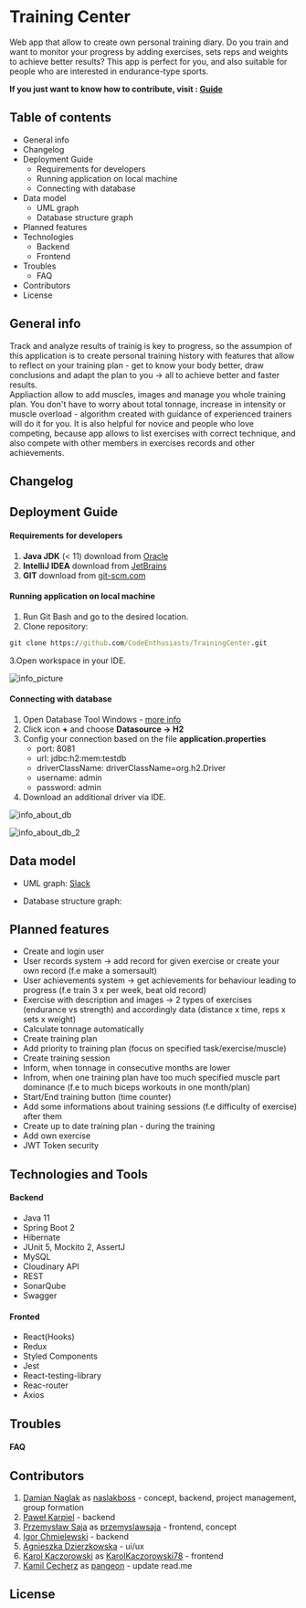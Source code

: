 # Training Center 

Web app that allow to create own personal training diary. Do you train and want to monitor your progress by adding exercises, 
sets reps and weights to achieve better results? This app is perfect for you, and also suitable for people who are interested 
in endurance-type sports. 

**If you just want to know how to contribute, visit : [Guide](https://github.com/CodeEnthusiasts/TrainingCenter/wiki/How-to-contribute%3F)**

## Table of contents
* General info
* Changelog
* Deployment Guide
    * Requirements for developers
    * Running application on local machine
    * Connecting with database
* Data model
    * UML graph
    * Database structure graph
* Planned features
* Technologies
    * Backend
    * Frontend
* Troubles
    * FAQ
* Contributors
* License

## General info
Track and analyze results of trainig is key to progress, so the assumpion of this application is to create personal training 
history with features that allow to reflect on your training plan - get to know your body better, draw conclusions and adapt the plan 
to you -> all to achieve better and faster results. <br> Appliaction allow to add muscles, images and manage you whole training plan. 
You don't have to worry about total tonnage, increase in intensity or muscle overload - algorithm created with guidance of 
experienced trainers will do it for you. It is also helpful for novice and people who love competing, because app allows 
to list exercises with correct technique, and also compete with other members in exercises records and other achievements.

## Changelog

## Deployment Guide
#### Requirements for developers
1. **Java JDK** (< 11) download from [Oracle](https://www.oracle.com/pl/java/technologies/javase-downloads.html)
2. **IntelliJ IDEA** download from [JetBrains](https://www.jetbrains.com/idea/download/#section=windows)
3. **GIT** download from [git-scm.com](https://git-scm.com/downloads) 
 
#### Running application on local machine
1. Run Git Bash and go to the desired location.
2. Clone repository:
```cmd
git clone https://github.com/CodeEnthusiasts/TrainingCenter.git
```
3.Open workspace in your IDE.

![info_picture](readme-img/open_project.PNG)

#### Connecting with database
1. Open Database Tool Windows - [more info](https://www.jetbrains.com/help/idea/database-tool-window.html)
2. Click icon **+** and choose **Datasource -> H2**
3. Config your connection based on the file **application.properties**
    * port: 8081
    * url: jdbc:h2:mem:testdb
    * driverClassName: driverClassName=org.h2.Driver
    * username: admin
    * password: admin
4. Download an additional driver via IDE.

![info_about_db](readme-img/test_db.PNG) 

![info_about_db_2](readme-img/test_db_2.PNG)

## Data model
* UML graph:
[Slack](https://viewer.diagrams.net/?highlight=0000ff&edit=_blank&layers=1&nav=1&title=TrainingCenterERD.drawio#R7Z1dU%2BM4FoZ%2FDVW7F1C25a9cNjTTUEM3vUBP784N5SYGvJMPxnEa2F%2B%2FdmLZIVIaKbakI1ldU7vGCQnxefNYenXO0QE6mb58ypOnx8%2FzcTo58JzxywH6eOCV%2FyK3%2FL%2FqzCs%2Bg%2Fz1mYc8G6%2FPue2J6%2Bx%2FaX3Sqc8us3G6ePPEYj6fFNnT25N389ksvSvenEvyfP789mn388nbd31KHlLixPVdMiHPfs%2FGxWN91g1H7QNnafbwWL917IXrB34kd3895PPlrH6%2FAw%2Fdr%2F6tH54m%2BLXqD7p4TMbz541T6PQAneTzebE%2Bmr6cpJPq4uLLtv6933Y82vzdeTorWH4BHR9Pz90%2Fvntn3xenHw8fPp19ODx0nXj9Oj%2BTybK%2BIt8Wab6o%2F%2BbiFV%2Bn8s9%2Fqg6L5Ed16nhRJHlRhxM55YkyQEWSzdK8POGufp5MkqdFtnr6%2BsxjNhlfJK%2FzZYFfCP90fJ%2B9pOOrdTSr55aBvShfrPqxevH78sWv6z%2BmejiZZA%2Bz8viu%2FPDVOx7n6aL8Wy6SRVE%2Fg7w89RX7meZF%2BrJxqr5cn9L5NC3y1%2FIp9aOHsVPHrhb3oRuE9ZnnViteVJ973JCJG9cnk1qfD83LtzEqD%2BowcYVsRIRsZ7TKz19kyeSq%2FOYks4dV4N7Gpbq443z%2BdJPkD2lRn3iaZ9VlPf1ZXrsmAtlkcjKfzKvwzuaz6pWK%2BVP94CS9x7%2F7Y14U8ymOYn1BmhddXYzguPyvvDwnzlFwEJR%2F7kn5s9v%2BXP5XPT0vTuazRZGXoqpeIy1j%2B5xW8aXE9h1xvx%2FyOsKIMbxIWHQxFzei%2B%2FV3vviuQJm08eUOnbMVuu1v37y8oPeTFcwes%2FE4nfHEZMQck40gILkxcIkYlL9w4h18KN%2FSEXdwfP7p%2FMtNefDlcvW%2F3y4uFEcec3b93OPFU3KXzR4u1r8ZbkkjkCeNl91fV1%2BuVDwtYLwdVy1gzHqvFRhd1DG6vX8h03GGX68riRvpQiaxTwRgWQ5PZ8k0ZSfrHx%2BuTs4%2BXP0Def9cs1UHsEqKLByQBhakokA6Ug%2FS0GSQBswBUQfSiAjAU7JYPM9zvoHt8FjKHlw4LCVNHcvSnljqeuph2tUAAg1T9ogogymWwEYA0mmSTfo1BDBqY2coqGUPPRjUeqRVZFHbF2oD5ajF0TQStRwrIupQSzowdtzac3DhwJScpFSLkR%2FTory52iXJ8pFDhE1RvCQ58gM2SHriViQ9PeYbAFYkG4VrtCLpkdMNo1YkPQ1mHPiVZa9I7joY%2BEolh2TA3FyRnakIg7T6lUpk8kQFaTBRQeRE5Xn9xsJQfH12eXUDHbuS4g4Hs%2BSKtcVsT5hVv46Juq5Sg8aszxwQdZglF5KrBG%2FpA2Dz2csuBjjsJf0jy96e2Atg3RN1tZlAw5c9IurgSzpBi%2FJvlQ7fTTN%2F%2BykGE5ldIWCIjN%2FNElkAkdUvj%2FpdPSXIRG60C5jIPmn7rN%2F42yzr6jy8WTI1F6scYYaD1a7ptBaru7Eaq8dq13kMaKyGzBFRh1VypvFjPn79%2Fi5ah8JM9hjCYaYeZdNaMrPp5qCOmXgwvBHe31RnKfRJTQ3KpgNK2fQ0eUhve0pV2Ew60CHjQFK8oRAW%2BV2rZS1hdxPWV01Y5JMrmwYRtlUvXMIin1x%2BrMqh%2BwLs5sGAYMsTeiiwdSNSCqez8TJPZndpGYsqP35XxAaULx3joDQdnHzK9B7RQicwXzrSw74BkC8dsVff7s6XpoZX4DeTdG%2BMypeONDBwItLAUZovvcdN92B4adUcytp9H0auXKVZW0kYyylp1ZJZjscARjrxkQaeUkx6SuOkUJDw9%2BuDjx9uTqGTWpJUwJA59iyZRZGZkoktm8wmt%2BZrpAuZzKQdOM4WReU%2FqEHw5bfjixLCzter05Pz6%2FPLLyYDmUMhcIBsW%2FwJAzItPVs2kU3u8Rdr0OMvJo0nTOTbZfd8wMFmCHLEHg5r9WjJoSdrKYnXsllrcgvAWIOGHHgCtMnaZZ4U2XymZPR7c%2F65Gvt%2BP785u%2Fx205748%2FLLqfmlMRyKAUPoke3HIY7QrIu8AsPb1X2CTOgR%2B0K8OkKTBtG0%2FMzT8qPd8u0fQBvyBo7RQ16OAMMBqu28IQyotARv2UA1ufXGSIPWGyPS3ymyqSBrgasG3GQQ99GGQzaIbRsOcSCm5IHLBjFpLRmUB96qFzKKSftHVB74fuU5B3okr0nSCRQye3g%2FWzhjqJ5CtEcjbWwR4MxwWtm3VLB6jhndNPhj4bvvx0IqYD2HNA%2Bui%2FIjPhSPtrhid3GF65DN6JFHiZy44grP0cMGUF9c0Yq8U3EFLbwCv5ikC2BScUWrXrijT88hjQBbXAG9uIJHWb8ochzJVZp1EoSxnFZcIZnlBvfzbKULGeSkjWCLK6Q7CTxSAUNmPGOzZO6fzLTiCrlkds1wIt6RLmAyux4RgDx9WgABcnNgehd8Hq3AQbNtwyQMzdQyC8ls7upvgWYz%2FCZMnktaUCWb0yKrkn97zYYYRo4DT9DhQFaPFj56QpZWXyEZsgZ3YG61CxmypDckejs9W2TcQShwwGz78YgDM21dXi6Y8buZCWb4DXnaNIFtMAvOAx7KWLiXvs9ykYu%2Fgha5%2FSOXWnghGbkGd9pptQsZuaTj07WSbRhlbDzRhUNT2yVHHE1p1ROSaUoaRwZVT7TqhcxT0tyBVT2hQ2qaJJGAwTIi5z0ny0V58Ww%2B%2BM588ChixG3TTkVA3PSYnABIB0fsAQeTDo7IuYlR6eCNegHfThE5PbHp4ODTwTmUBecebKdGwliuPh0cGdw%2FtJUuZJBT%2BofadHDpsyMOqcAhs203KozM6tPBkcHdRlvpAiYznlhvkjld3OXZk6SGo3i9wHXMXjDgEAMY9vq2kagw9gLI9%2Fa7GliQ4euzR0QdfEmPaX0IZDg8qJREDsGAAXRgC3LEAVp9rnhg9L7orXoBIzqQty%2F69gGbwayDuyxJJHCwTPqNNxW7yqvydZLMdoZrQCu6hwjbwnhJN3RYeeuKC5weXWEALOkG7AUcYJZ0A9JKNGpJN9CgMUxAGn46LOn2lX91MLzlYA5VgrmB43sT8PsAgHkV%2F31A%2FXJwaHIPmka6gG8CIWk8yl106HLQFjiYvWDBISQ43LZ%2BmDBuq18sDk3uTxNqYIaFpBk2zu7vs7vlpHiFwGbeA8xyz%2FBqNQ5xwWG57YMjjOUAFp9Dk%2FvghBr0wQlJN2zlO99CzMzcdWB6xiaHkOCA2%2FbJEQdu9YvSuPLOTHBr0CcnIu2rdDbWCtsH5ufacygJDLkj0pez5O6L3Oo7nEUmt9tptAuZ3KSBtf9%2B8dAOBtL4h0NncLhuq1uFcR1AG7XI5PJWjo2s1XGd9LJmy%2BmPNL%2Bd398%2BTZLy%2Bo5vizoDcOdWG8ZvecERSjjotOWn4tCpvmdaZHL9aaRB%2FSmeFVHRmb6kd8viF%2Bw0H5kaVo3GtmpUHDJZ%2B54JDC9pEplUlNSoFzI0SSNHfZvJvQ%2BGVM3EoS44PCddq695Ns%2Bz4nVnqAZUyUS0pqTkVjTYftOaMhQXMj0MHwB1TDH73uW765io4RX4hST9HqPqmGINLJ%2BYtHyg3n0HXn%2FEoaZf3HJ9ueqyrpMwflPqj2Tz22TTKdbAdMLjZzjrsAPZg4pDHGBYPLJ2ljAWU2qKJLN4RLpZ5rB4pIGXNSK9LPG1oEOp4eQQABTeIsemjwvjLa3uRy5wm%2BY9Zi4ftOqFi1zkkiMavMC6ylbZbx2hthnqk8YylSfCYJjqkqMc3JDsOl0sqhutdfIJJ99nTtkWGDk9Ohqod%2FJbjevTkQy5lKU11TfDHp38Vr2Q74bkWhkwJ3%2FYBj6PiKCsmSPXNi8Qhm3lDcSQa3Dvgla6kJlNro%2BpMfAb3z74p%2FkzHw5lwAGxdZOEgVh5R7Dm3cwEsQZWkkdaSYr7EBjeV4BHFWAgjL%2BVFsL9Q1h9Ky%2FkGdxXoNUuZAqTNtI4ea0qqJ7T9K9u5fxmZ6TwhBcOTvXI7tYTp8obbCHP4HL%2BVruQcUrZrVpam9uhcFe%2FXgDIs1nZ4rirvD0W8gxOy261C5i7%2BJWJjrRFJsDbvTn%2FXO1t%2Bv385uzy20174s%2FLL0YbCBxKAENeRNpMlrw9kVd9AyuEuvpDkMnLsfOsOvKSDk7VUlYId9cHQ6Uvhxrg0LfrviuWvrvpq7wHFkJd7STQ9GXPkVdHX9LwafKxx8s8YSqEGSxQ2QMMB6h6bDOsJ1CVd8hCqKtPBBqo8DcZRoh0cmbzIt3ZeVXcwUAKDXlUAYbCeORlKSyitEI5hX3SMzKp0LBRL2AO%2B6Svs0%2Bh4VAqCzlCCgei5NzlfJo8pDvjNKB6wsMYUxBXFI5Y66%2FdkbiI6TH5AFBR6HO351XeGxD55NzDqIpCX4Pph09OP4BVFDYHAy8t5FATmFp%2BnKAGnN8Api38%2FFbeGxAFXVe6Ic9ZGukChndAzlnKS5jeLvOJEk5jB8n1zHaQOLQBB8V6NOfQEsXKWwOigFz2NslACjTozRGQS9PT8jNPy4%2FW12YXeARsMFl76Z8hmay2f4YwsgJoAhiQHpRRaNWghUZAGkXT5eKuHOmK9CqGYuVzKAAKcwOKbWWZ2xdzKWWFcpkbUHwjg5jbqhcucwOKuVPt27aQs3HbQNjLowQo7EUByd6r%2BcSuopaPtHVheBXVDWg%2BbUwJWDPU7T9iIYlTiHdLAMuoAfv38RfLqLTwivs%2BhiSpjVpGbdQL926JQtKJt8uoIJdROdT0iztuIFdd1rsXxm%2FW27PA6HYtWQM81WmlCxnepHMPZIs10xdSOdQBBcaBtfvFwZi2kCoVxoHZbn%2BggdsfUNz%2BynmSYzxtO1DmwpdHC1DgiyJynvV5tRK0M1BDcp%2BaTYBwfSmlsomewh%2BKi5gecxcA3lOjbY1S%2BCPDNwWKNJi%2BROA3BWoOBu49cagJzGpPZKc7wvitPoU%2FMnl3oAj%2BZAdFUHYHag6w9xSabT1xiAMOi23WkzAWq8%2Fhx5M3M1kMP%2BUJxZQNgtLFXZ49MXU164Zb07vucAgADG9j0m2yvO2JtwAy%2B2PSmjLI62%2FVCxm5pH%2FUX9HUQJJIeQINB62kafW5DvzOUA3Jyifa8SBWs6BJ3xcQND28IABefsy%2BZQwYLz8mvSCjvPxYAzsoJu0g6%2BWD9PI51ATnpmv9I2H8Vu%2FlYwfLSP8o1sA%2FGpH%2BkfXyWdksSRxgWDwi7%2FTXRflBH4rH05c0v8sWNqepfMTHUcHzoCg4CthI22SOCgieHjdSABOhEfsOblAmQr5D3kiNmgiN4N9LfYe8lwKbCA18%2FsMhIij3XN%2Bx6znCsK18%2FuM7XTONAc9%2FWulCZja5mJOnTwp2smkOrs8ur0yu4eCRBRwKd93Dz1IYbhaT73RdIwJNYXZbUB2FyWWcksJpkVVJTLfLWVZ0MJKQZ7KRxBNfODjtuoOfxSngJCXf6Wo1geYpe0SU8RRvOb81qr3NZrd5ukjzn%2B8b%2FOYPQ9njCIabbtfdKyw3d3NTeQtRv9kH0kRuuuzrKOq4Sdoxz1lavbH42f%2FHy2%2FHF9WO4l%2BvTk%2FOr88vv5hMXw41wKFv16ZXlr676Rurp29Xjwc0fX3miKijL2nDPK%2FeeF8HYPNgIG4AR5zBcNXTI0VbS656rnKueka3J2vVC5isHmUzkk4lSwMpU%2BIJLhicdt7i0uJ0N0595TilbKBpEk4DDWwCyr6UKxmW3LldpItFtWhlsdpPkOFgldI2LrmzCc8HVdJyfdX3SHj2m6cKCJkeWRvqU55bcWuU8kxpam1SynOrXsh3QnJuByzl%2Bf277UCzoXn0BecmbBNHhBFdfTY0ZZc2gyY2GuSNUDZdU1wNSj0YiJfPoRgwgKZs7GYB3ROg1SdKU7aMMwfQoQbOE2VXtfLTpnmlQgBsNj5pkEMjcJBs01aEIRlAsjVlJziDmKxB2kpI%2BlCP88m4WgwYz59F9eA1H7UaZrKEXbcmsKiFnJ8ddnWfQKM2Yo6IOtSSBlGpwUUJHQij3wGxmV0rYNiMUWHZLIDN6rO3o67GE2Q2N9oFzGbKNpd4GLx8kslg4%2BnLoQY49NVjS00t6Qsgx5uyp6ZJSYkabKnpU7bUXNTNOW%2FTujsnY1biUNIQNdzb0qfsbfl7%2BnqT3j3Osr%2BX6enE7kexa2vpprz33e0oBIZPD4cIQEoix2aHYFISKTtjGpWSGGngEVE2nLQpiZqkJHLoC8wNufMWmIOZ2fATXX1KImV%2FTXOmNY10AeOcsp9lNVRNVSe84BxE1%2Bw9UHk0AgbJIz3qfrREsvokxBE5AzbJaxppUPYzImex%2FW2BOlw%2FiiP0UFgb4AS4DSmczsbLPJndpXZToIOdmwI1c53NL7FHDR0SFjs9kvXVm1GtyruYUTvCKyy65MjZJDMq4PgOqrpRBh657KmPGbXfwbAtLB5V%2FuIePpKrUlshIOw%2BQLGwZN8HDC4QaKUL%2BSZATljHWTnkLUfIEIDNeDCo%2FsQ8uoKDcT3WlrXEOMX2ko1xg4sPWulCxji5sIwx3keD4r4XJsxujsCjGDCAxq9sAd0%2FoGmVuJIJjQxeK261C5jQiHS8Kie62kQOCJxZDm7OP1fD7O%2FnN2eX327aE39efjk1megcCoNDdFvWII7olIJf2UTvaoyBJjr8ooYAkd4VJjqkMff6YCAjbw7dwOG03WJEHKcpxb%2ByOd3V%2BQLNafgbjASINKd%2BOt40ebl9SvMqryJ56N%2FrNr3QlyfycEjbtYerJe1O0tIKfSWTFmcxmUnaEXNElJHWJ02mx7S80LflqBjucqL5qGaXDhhU%2B6RdZlHdF6opG0XJRjXpTRmUJ9%2BqFzKsSf9IZJ78%2Ftl69Ulz%2BcyhFjh8tmVM4vgcqeez0XVMrXoh85n0jfrZyI%2FxYDD07aWwSS59WTajSccPKU4cLy9BVrxepZPV6sRp%2B8g6vXxd3OSWH%2Fn4sZhO6i9YOht%2FyPPVRT29miaz8eUqdKt6KNoD6UtW%2FBv%2Fbnn8nyp6R0H908cX%2FDWufnjFP8zK6%2FHv1RMdFOIT6990yk9Zn2h%2FefXTm9%2F%2BmuZZeVlX5VgONe71rHQxX%2BZ36S8uq%2BvWUijwfWjXMxHe66C6yKz4cB2KRpqT%2BSo4P9M3fzJNOfV7fK3uZAcbDYWwAvE%2Bhy6Kt%2FS3vgD1L7YSJF8LEa%2Flb7%2FW%2BhIRr7WSc%2FPxOyicZTcPIAqPEfq1xssfVIjUxdM8OCJtBkOtsPytHTbZReo4R9XunvifR0g2PvK2yhOFq5Yh5aJf1Za305v552T22hnAb%2BEbvIPeLgKOGQXs4batcATcdF9rZOaM9qbs9ku52y8lXK4MKSTi5Lq%2FhDzca%2F39GzUuMIIjIQoD3b0Z6G69Voy2Xqo%2FCd1ePd%2F%2F1%2F%2FLO7z7K%2FP%2B%2BPvjeXg8O5R%2Bl37Duz3ZhTnpHI1G4RtWuhJv5Owi9uIYmoj9bd2Fe0oYt5XY%2BUKCBaz0hr2%2FeBquvSse37HiESUepbfPfUZ7MgTXZIaAERwK39MJq%2BD8gBj%2Bbd%2B7BUuOIVcQ3g13p%2Bzen8PiFntgxNTWAnQfv1GGgqGwKQBVTgy5ieIJVo3D4rfjsHcmrZSBmIKJLLOKm9woOCr24yPXbc0T3H28EaKHu%2B%2FxajqKtjUdSEYkQy0yxCEdh5wQuCFd4B7F8aj5F0eEnEb7yWm0PVgcRXIJib%2B6qu%2B4Lcj%2B84ZjfVMNBSGjDBE8e84ob8VlSLGAN9ajT0siYfOSmHnNLoI2LzkMwy2J%2BdtwY1arG23NccLt1WfRapU%2BlGRZsNtcXo42hXxYDjIjd5%2F1Zbnz7sa%2Bed%2FoiaANMiPi3r2nuuPtFxK4UkIXt%2FQxJZe4Zc3GmywAMBI7DLcdmWauxSsydzvpgYCxaJFJT%2Bp5304Mw2j%2Fmbjbky7fhWTgM68HxuAGAcSYdbQ9zmQfsqKtQQCSLGGWps3KsnbI5b6YW9v7axTFrBpt6nXgaJQYqAbOnpTdFntTiyJLoR5EhWJilqNSx4neYrNOL%2BtnmOpKzVVj17zvuuA0H8Rbmkd7WqLbq0ZInCH6evGzuPoz%2BPbp8e9%2FPfzx%2B%2FNv%2F8tS%2BWtGPKmUpeD9txKtQrK3%2BX%2FkrH99Y57nuNE%2BX6AOsg8Qo%2Bxd3BwCjuwDd3Q02vi39SVwfRSUV3TfAUpQAW5nzmbU23Cl%2FDGfz4vNp%2BfJ0%2BPn%2BTitnvF%2F)

* Database structure graph:

## Planned features
* Create and login user
* User records system -> add record for given exercise or create your own record (f.e make a somersault)
* User achievements system -> get achievements for behaviour leading to progress (f.e train 3 x per week, beat old record)
* Exercise with description and images -> 2 types of exercises (endurance vs strength) and accordingly data (distance x time, reps x sets x weight)
* Calculate tonnage automatically
* Create training plan
* Add priority to training plan (focus on specified task/exercise/muscle)
* Create training session
* Inform, when tonnage in consecutive months are lower
* Infrom, when one training plan have too much specified muscle part dominance (f.e to much biceps workouts in one month/plan)
* Start/End training button (time counter)
* Add some informations about training sessions (f.e difficulty of exercise) after them
* Create up to date training plan - during the training
* Add own exercise
* JWT Token security
 
## Technologies and Tools
#### Backend 
* Java 11
* Spring Boot 2
* Hibernate
* JUnit 5, Mockito 2, AssertJ
* MySQL
* Cloudinary API
* REST
* SonarQube
* Swagger
 
#### Fronted
* React(Hooks)
* Redux
* Styled Components
* Jest
* React-testing-library
* Reac-router
* Axios

## Troubles
#### FAQ
 
## Contributors
1. [Damian Naglak](mailto:damiannaglak1@gmail.com) as [naslakboss](https://github.com/naslakboss) - concept, backend, project management, group formation
2. [Paweł Karpiel](mailto:pawel21599@gmail.com) - backend
3. [Przemysław Saja](mailto:przemyslawsaja@gmail.com) as [przemyslawsaja](https://github.com/przemyslawsaja) - frontend, concept
4. [Igor Chmielewski](mailto:igorchmielewski@gmail.com) - backend
5. [Agnieszka Dzierzkowska](mailto:aga.dzierzkowska21@gmail.com) - ui/ux
6. [Karol Kaczorowski](mailto:KarolKaczorowskiC.dev@gmail.com) as [KarolKaczorowski78](https://github.com/KarolKaczorowski78) - frontend
7. [Kamil Cecherz](mailto:cecherz@outlook.com) as [pangeon](https://github.com/pangeon) - update read.me

## License
